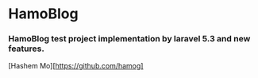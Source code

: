 # HamoBlog 

### HamoBlog test project implementation by laravel 5.3 and new features.

[Hashem Mo][https://github.com/hamog]